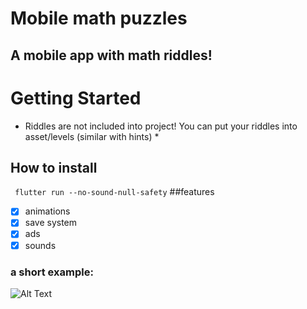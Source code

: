# Mobile math puzzles
## A mobile app with math riddles!

# Getting Started
* Riddles are not included into project! You can put your riddles into asset/levels (similar with hints) *
## How to install
``` flutter run --no-sound-null-safety```
##features
- [X] animations
- [X] save system
- [X] ads
- [X] sounds

### a short example:
![Alt Text](https://github.com/Pladque/mobile_puzzle_game/blob/master/examples/example1.gif)





